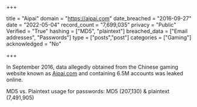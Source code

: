 +++

title = "Aipai"
domain = "https://aipai.com"
date_breached = "2016-09-27"
date = "2022-05-04"
record_count = "7,699,035"
privacy = "Public"
Verified = "True"
hashing = ["MD5", "plaintext"]
breached_data = ["Email addresses", "Passwords"]
type = ["posts","post"]
categories = ["Gaming"]
acknowledged = "No"


+++


In September 2016, data allegedly obtained from the Chinese gaming website known as <a href="http://aipai.com" target="_blank" rel="noopener">Aipai.com</a> and containing 6.5M accounts was leaked online.

MD5 vs. Plaintext usage for passwords: MD5 (207,130) & plaintext (7,491,905)

